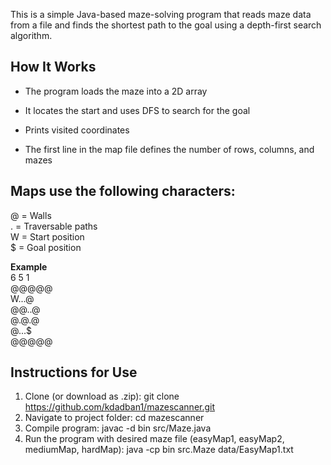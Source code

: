 This is a simple Java-based maze-solving program that reads maze data from a file and finds the shortest path to the goal using a depth-first search algorithm.

## How It Works
- The program loads the maze into a 2D array

- It locates the start and uses DFS to search for the goal

- Prints visited coordinates

- The first line in the map file defines the number of rows, columns, and mazes

## Maps use the following characters:

@ = Walls    
. = Traversable paths  
W = Start position  
$ = Goal position  

**Example**  
6 5 1  
@@@@@  
W...@  
@@..@  
@.@.@  
@...$  
@@@@@  

## Instructions for Use
1. Clone (or download as .zip): git clone https://github.com/kdadban1/mazescanner.git
2. Navigate to project folder: cd mazescanner
3. Compile program: javac -d bin src/Maze.java
4. Run the program with desired maze file (easyMap1, easyMap2, mediumMap, hardMap): java -cp bin src.Maze data/EasyMap1.txt




